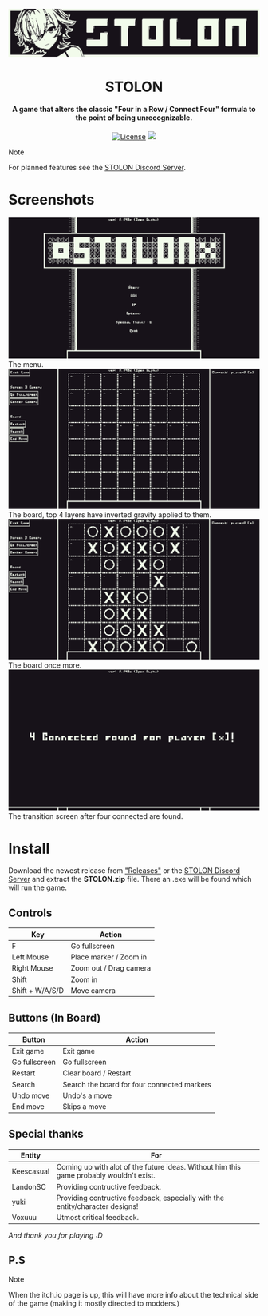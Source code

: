 <p align="center">
<img src="media/fax_icon_wide_3d-export.png" alt="StolonHeaderImg">
</p>

<h1 align="center">STOLON</h1>

<h4 align="center">A game that alters the classic "Four in a Row / Connect Four" formula to the point of being unrecognizable.</h4>

<p align="center">
<a href="LICENSE"><img src="https://img.shields.io/github/license/JTnadrooi/Stolon.svg" alt="License"></a>
<a href="https://discord.gg/Zm5tC42Kuu"><img src="https://dcbadge.vercel.app/api/server/Zm5tC42Kuu?style=flat" /></a>
</p>


> [!NOTE]
> For planned features see the [STOLON Discord Server](https://discord.gg/Zm5tC42Kuu).

# Screenshots

<img src="media/Screenshot1.png" alt="Menu">
The menu.

<img src="media/Screenshot2.png" alt="Menu">
The board, top 4 layers have inverted gravity applied to them.

<img src="media/Screenshot3.png" alt="Menu">
The board once more.

<img src="media/Screenshot4.png" alt="Menu">
The transition screen after four connected are found.


# Install

Download the newest release from ["Releases"](https://github.com/JTnadrooi/Stolon/releases/) or the [STOLON Discord Server](https://discord.gg/Zm5tC42Kuu) and extract the **STOLON.zip** file. There an .exe will be found which will run the game.

## Controls

Key | Action
----|-------
F | Go fullscreen
Left Mouse | Place marker / Zoom in
Right Mouse | Zoom out / Drag camera
Shift | Zoom in
Shift + W/A/S/D | Move camera

## Buttons (In Board)

Button | Action
-------|-------
Exit game | Exit game
Go fullscreen | Go fullscreen
Restart | Clear board / Restart
Search | Search the board for four connected markers
Undo move | Undo's a move
End move | Skips a move

## Special thanks

Entity | For
---------|-------
Keescasual | Coming up with alot of the future ideas. Without him this game probably wouldn't exist.
LandonSC | Providing contructive feedback.
yuki | Providing contructive feedback, especially with the entity/character designs!
Voxuuu | Utmost critical feedback.

_And thank you for playing :D_

## P.S

> [!NOTE]
> When the itch.io page is up, this will have more info about the technical side of the game (making it mostly directed to modders.)